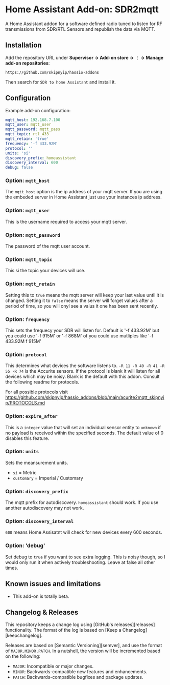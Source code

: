 # Home Assistant Add-on: SDR2mqtt

A Home Assistant addon for a software defined radio tuned to listen for RF transmissions from SDR/RTL Sensors and republish the data via MQTT.

## Installation

Add the repository URL under **Supervisor → Add-on store → ⋮ → Manage add-on repositories**:

    https://github.com/skipnyip/hassio-addons

Then search for `SDR to home Assistant` and install it.

## Configuration

Example add-on configuration:

```yaml
mqtt_host: 192.168.7.100
mqtt_user: mqtt_user
mqtt_password: mqtt_pass
mqtt_topic: rtl_433
mqtt_retain: 'true'
frequency: '-f 433.92M'
protocol: ''
units: 'si'
discovery_prefix: homeassistant
discovery_interval: 600
debug: false
```

### Option: `mqtt_host`

The `mqtt_host` option is the ip address of your mqtt server. If you are using the embeded server in Home Assistant just use your instances ip address.

### Option: `mqtt_user`

This is the username required to access your mqtt server.

### Option: `mqtt_password`

The password of the mqtt user account.

### Option: `mqtt_topic`

This si the topic your devices will use.

### Option: `mqtt_retain`

Setting this to `true` means the mqtt server will keep your last value 
until it is changed. Setting it to `false` means the server will forget values after a period of time, 
so you will onyl see a valus it one has been sent recently.

### Option: `frequency`

This sets the frequecy your SDR will listen for. Default is '-f 433.92M' but you could use '-f 915M' or '-f 868M'
of you could use mutliples like '-f 433.92M f 915M'  

### Option: `protocol`

This determines what devices the software listens to. `-R 11 -R 40 -R 41 -R 55 -R 74` 
is the Accurite sensors. If the protocol is blank it will listen for all devices
which may be noisy. Blank is the default with this addon. Consult the following readme for protocols. 

For all possible protocols visit <https://github.com/skipnyip/hassio_addons/blob/main/acurite2mqtt_skipnyip/PROTOCOLS.md>

### Option: `expire_after`

This is a `integer` value that will set an individual sensor entity to `unknown` if no payload is received within the specified seconds. The default value of 0 disables this feature.

### Option: `units`

Sets the meansurement units. 
- `si` = Metric
- `customary` = Imperial / Customary  

### Option: `discovery_prefix`

The mqtt prefix for autodiscovery. `homeassistant` should work. If you use another autodiscovery may not work.

### Option: `discovery_interval`

`600` means Home Assisatnt will check for new devices every 600 seconds. 

### Option: 'debug'

Set debug to `true` if you want to see extra logging. This is noisy though, so I would only run it when actively troubleshooting. Leave at false all other times. 

## Known issues and limitations

- This add-on is totally beta. 

## Changelog & Releases

This repository keeps a change log using [GitHub's releases][releases]
functionality. The format of the log is based on
[Keep a Changelog][keepchangelog].

Releases are based on [Semantic Versioning][semver], and use the format
of ``MAJOR.MINOR.PATCH``. In a nutshell, the version will be incremented
based on the following:

- ``MAJOR``: Incompatible or major changes.
- ``MINOR``: Backwards-compatible new features and enhancements.
- ``PATCH``: Backwards-compatible bugfixes and package updates.

